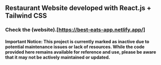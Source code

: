 ## Restaurant Website developed with React.js + Tailwind CSS
### Check the (website).[https://best-eats-app.netlify.app/]

#### Important Notice: This project is currently marked as inactive due to potential maintenance issues or lack of resources. While the code provided here remains available for reference and use, please be aware that it may not be actively maintained or updated.
